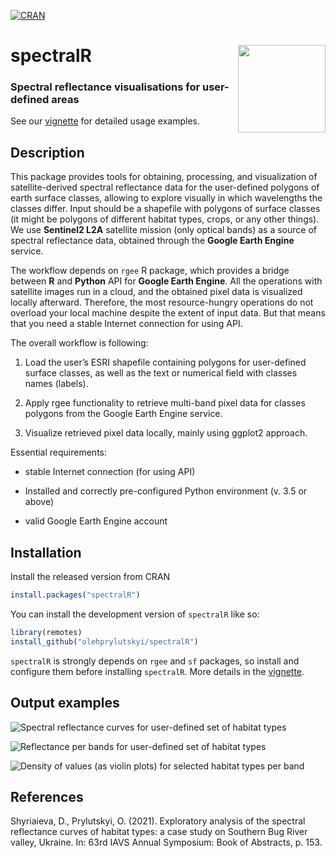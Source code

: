[![CRAN](http://www.r-pkg.org/badges/version/spectralR)](http://cran.r-project.org/package=spectralR/)


# spectralR <img src="inst/figures/stickers/sticker_lightgray.png" align="right" alt="" width="140">

### Spectral reflectance visualisations for user-defined areas

See our [vignette](https://olehprylutskyi.github.io/spectralR/) for
detailed usage examples.

## Description

This package provides tools for obtaining, processing, and visualization
of satellite-derived spectral reflectance data for the user-defined
polygons of earth surface classes, allowing to explore visually in which
wavelengths the classes differ. Input should be a shapefile with
polygons of surface classes (it might be polygons of different habitat
types, crops, or any other things). We use **Sentinel2 L2A** satellite mission 
(only optical bands) as a source of spectral reflectance data,
obtained through the **Google Earth Engine** service.

The workflow depends on `rgee` R package, which provides a bridge
between **R** and **Python** API for **Google Earth Engine**. All the
operations with satellite images run in a cloud, and the obtained pixel data 
is visualized locally afterward. Therefore, the most resource-hungry operations 
do not overload your local machine despite the extent of input data. 
But that means that you need a stable Internet connection for using API.

The overall workflow is following:

1.  Load the user’s ESRI shapefile containing polygons for user-defined
    surface classes, as well as the text or numerical field with classes
    names (labels).

2.  Apply rgee functionality to retrieve multi-band pixel data for
    classes polygons from the Google Earth Engine service.

3.  Visualize retrieved pixel data locally, mainly using ggplot2
    approach.

Essential requirements:

-   stable Internet connection (for using API)

-   Installed and correctly pre-configured Python environment (v. 3.5 or
    above)

-   valid Google Earth Engine account

## Installation

Install the released version from CRAN

``` r
install.packages("spectralR")
```

You can install the development version of `spectralR` like so:

``` r
library(remotes)
install_github("olehprylutskyi/spectralR")
```

`spectralR` is strongly depends on `rgee` and `sf` packages, so install
and configure them before installing `spectralR`. More details in the
[vignette](https://olehprylutskyi.github.io/spectralR/).

## Output examples

![Spectral reflectance curves for user-defined set of habitat
types](https://github.com/olehprylutskyi/spectralR/blob/main/inst/figures/Spectral_curves_usecase1.png)

![Reflectance per bands for user-defined set of habitat
types](https://github.com/olehprylutskyi/spectralR/blob/main/inst/figures/Statsummary_usecase1.png)

![Density of values (as violin plots) for selected habitat types per
band](https://github.com/olehprylutskyi/spectralR/blob/main/inst/figures/Violins_usecase1.png)

## References

Shyriaieva, D., Prylutskyi, O. (2021). Exploratory analysis of the
spectral reflectance curves of habitat types: a case study on Southern
Bug River valley, Ukraine. In: 63rd IAVS Annual Symposium: Book of
Abstracts, p. 153.
